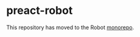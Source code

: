 # preact-robot

This repository has moved to the Robot [monorepo](https://github.com/matthewp/robot/tree/main/packages/preact-robot).